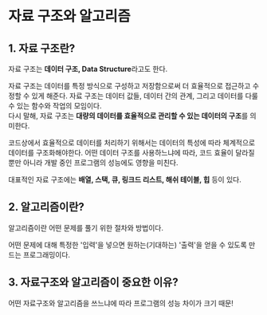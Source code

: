 # 자료 구조와 알고리즘

## 1. 자료 구조란?

자료 구조는 **데이터 구조, Data Structure**라고도 한다.

자료 구조는 데이터를 특정 방식으로 구성하고 저장함으로써 더 효율적으로 접근하고 수정할 수 있게 해준다. 자료 구조는 데이터 값들, 데이터 간의 관계, 그리고 데이터를 다룰 수 있는 함수와 작업의 모임이다.  
다시 말해, 자료 구조는 **대량의 데이터를 효율적으로 관리할 수 있는 데이터의 구조**를 의미한다.

코드상에서 효율적으로 데이터를 처리하기 위해서는 데이터의 특성에 따라 체계적으로 데이터를 구조화해야한다. 어떤 데이터 구조를 사용하느냐에 따라, 코드 효율이 달라질뿐만 아니라 개발 중인 프로그램의 성능에도 영향을 미친다.

대표적인 자료 구조에는 **배열, 스택, 큐, 링크드 리스트, 해쉬 테이블, 힙** 등이 있다.

## 2. 알고리즘이란?

알고리즘이란 어떤 문제를 풀기 위한 절차와 방법이다.

어떤 문제에 대해 특정한 '입력'을 넣으면 원하는\(기대하는\) '출력'을 얻을 수 있도록 만드는 프로그래밍이다.

## 3. 자료구조와 알고리즘이 중요한 이유?

어떤 자료구조와 알고리즘을 쓰느냐에 따라 프로그램의 성능 차이가 크기 때문!